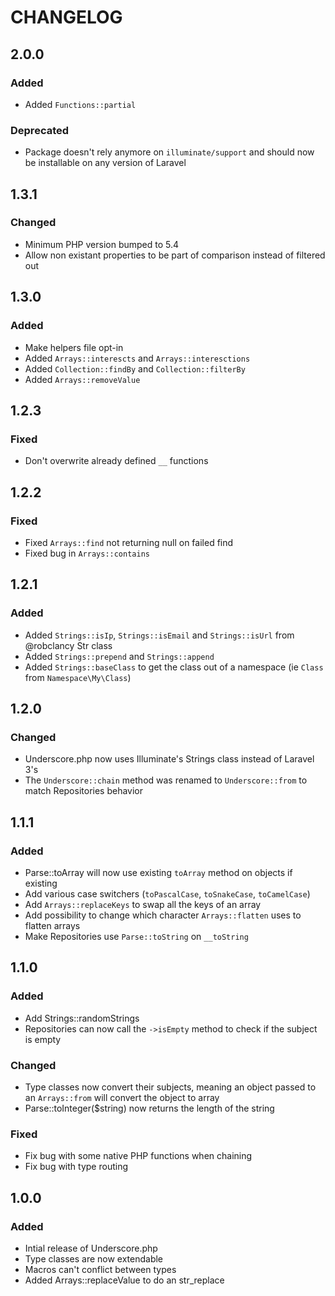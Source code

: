 # CHANGELOG

## 2.0.0

### Added

- Added `Functions::partial`

### Deprecated

- Package doesn't rely anymore on `illuminate/support` and should now be installable on any version of Laravel

## 1.3.1

### Changed
- Minimum PHP version bumped to 5.4
- Allow non existant properties to be part of comparison instead of filtered out

## 1.3.0

### Added
- Make helpers file opt-in
- Added `Arrays::interescts` and `Arrays::interesctions`
- Added `Collection::findBy` and `Collection::filterBy`
- Added `Arrays::removeValue`

## 1.2.3

### Fixed
- Don't overwrite already defined `__` functions

## 1.2.2

### Fixed
- Fixed `Arrays::find` not returning null on failed find
- Fixed bug in `Arrays::contains`

## 1.2.1

### Added
- Added `Strings::isIp`, `Strings::isEmail` and `Strings::isUrl` from @robclancy Str class
- Added `Strings::prepend` and `Strings::append`
- Added `Strings::baseClass` to get the class out of a namespace (ie `Class` from `Namespace\My\Class`)

## 1.2.0

### Changed
- Underscore.php now uses Illuminate's Strings class instead of Laravel 3's
- The `Underscore::chain` method was renamed to `Underscore::from` to match Repositories behavior

## 1.1.1

### Added
- Parse::toArray will now use existing `toArray` method on objects if existing
- Add various case switchers (`toPascalCase`, `toSnakeCase`, `toCamelCase`)
- Add `Arrays::replaceKeys` to swap all the keys of an array
- Add possibility to change which character `Arrays::flatten` uses to flatten arrays
- Make Repositories use `Parse::toString` on `__toString`

## 1.1.0

### Added
- Add Strings::randomStrings
- Repositories can now call the `->isEmpty` method to check if the subject is empty

### Changed
- Type classes now convert their subjects, meaning an object passed to an `Arrays::from` will convert the object to array
- Parse::toInteger($string) now returns the length of the string

### Fixed
- Fix bug with some native PHP functions when chaining
- Fix bug with type routing

## 1.0.0

### Added
- Intial release of Underscore.php
- Type classes are now extendable
- Macros can't conflict between types
- Added Arrays::replaceValue to do an str_replace

